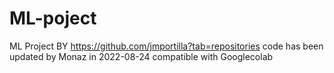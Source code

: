 # ML-poject

ML Project BY https://github.com/jmportilla?tab=repositories
code has been updated by Monaz in 2022-08-24 compatible with Googlecolab
